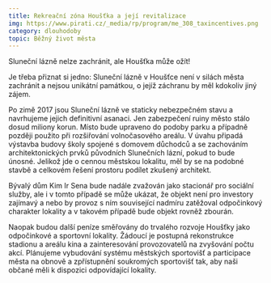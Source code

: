 ```yaml
---
title: Rekreační zóna Houšťka a její revitalizace
img: https://www.pirati.cz/_media/rp/program/me_308_taxincentives.png
category: dlouhodoby
topic: Běžný život města
---
```

Sluneční lázně nelze zachránit, ale Houšťka může ožít!

Je třeba přiznat si jedno: Sluneční lázně v Houšťce není v silách města zachránit a nejsou unikátní památkou, o jejíž záchranu by měl kdokoliv jiný zájem.  

Po zimě 2017 jsou Sluneční lázně ve staticky nebezpečném stavu a navrhujeme jejich definitivní asanaci. Jen zabezpečení ruiny město stálo dosud miliony korun. Místo bude upraveno do podoby parku a případně později použito při rozšiřování volnočasového areálu. V úvahu připadá výstavba budovy školy spojené s domovem důchodců a se zachováním architektonických prvků původních Slunečních lázní, pokud to bude únosné. Jelikož jde o cennou městskou lokalitu, měl by se na podobné stavbě a celkovém řešení prostoru podílet zkušený architekt.  

Bývalý dům Kim Ir Sena bude nadále zvažován jako stacionář pro sociální služby, ale i v tomto případě se může ukázat, že objekt není pro investory zajímavý a nebo by provoz s ním související nadmíru zatěžoval odpočinkový charakter lokality a v takovém případě bude objekt rovněž zbourán.

Naopak budou další peníze směřovány do trvalého rozvoje Houšťky jako odpočinkové a sportovní lokality. Žádoucí je postupná rekonstrukce stadionu a areálu kina a zainteresování provozovatelů na zvyšování počtu akcí. Plánujeme vybudování systému městských sportovišť a participace města na obnově a zpřístupnění soukromých sportovišť tak, aby naši občané měli k dispozici odpovídající lokality. 
